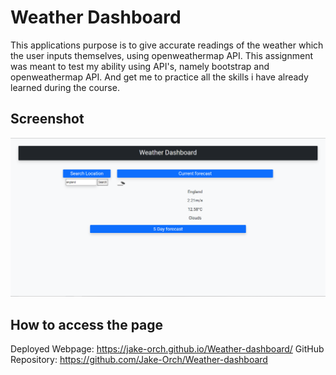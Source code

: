 # Weather Dashboard
This applications purpose is to give accurate readings of the weather which the user inputs themselves, using openweathermap API. 
This assignment was meant to test my ability using API's, namely bootstrap and openweathermap API. And get me to practice all the skills i have already learned during the course.  

## Screenshot
![Image of delpoyed page](./assets/image.PNG)

## How to access the page
Deployed Webpage: https://jake-orch.github.io/Weather-dashboard/
GitHub Repository: https://github.com/Jake-Orch/Weather-dashboard
